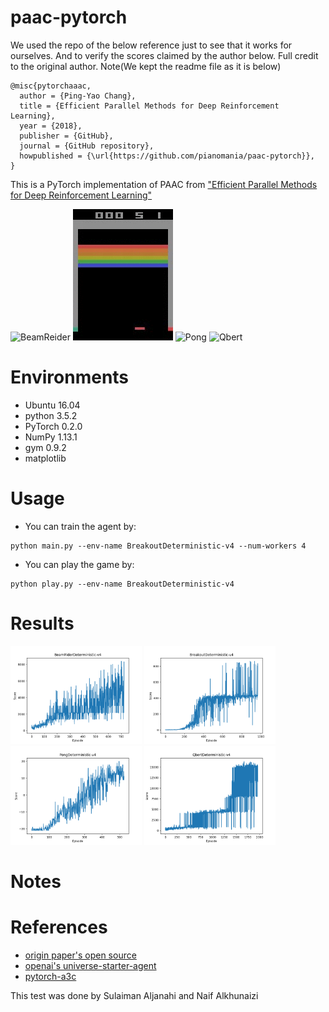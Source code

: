 # paac-pytorch
We used the repo of the below reference just to see that it works for ourselves. And to verify the scores claimed by the author below. Full credit to the original author. Note(We kept the readme file as it is below)

    @misc{pytorchaaac,
      author = {Ping-Yao Chang},
      title = {Efficient Parallel Methods for Deep Reinforcement Learning},
      year = {2018},
      publisher = {GitHub},
      journal = {GitHub repository},
      howpublished = {\url{https://github.com/pianomania/paac-pytorch}},
    }
    
This is a PyTorch implementation of PAAC from ["Efficient Parallel Methods for Deep Reinforcement Learning"](https://arxiv.org/abs/1705.04862)

![BeamReider](./assets/BeamRider.gif)  ![Breakout](./assets/Breakout.gif)  ![Pong](./assets/Pong.gif)  ![Qbert](./assets/Qbert.gif)

# Environments
- Ubuntu 16.04
- python 3.5.2
- PyTorch 0.2.0
- NumPy 1.13.1
- gym 0.9.2
- matplotlib

# Usage
- You can train the agent by:

```
python main.py --env-name BreakoutDeterministic-v4 --num-workers 4
```

- You can play the game by:
```
python play.py --env-name BreakoutDeterministic-v4
```

# Results
<p float="first 4 envs">
  <img src="./assets/BeamRider.png" width="210" heigh="150">
  <img src="./assets/Breakout.png" width="210" heigh="150">
  <img src="./assets/Pong.png" width="210" heigh="150">
  <img src="./assets/Qbert.png" width="210" heigh="150">
</p>

# Notes



# References

- [origin paper's open source](https://github.com/Alfredvc/paac)
- [openai's universe-starter-agent](https://github.com/openai/universe-starter-agent)
- [pytorch-a3c](https://github.com/ikostrikov/pytorch-a3c)

This test was done by Sulaiman Aljanahi and Naif Alkhunaizi
